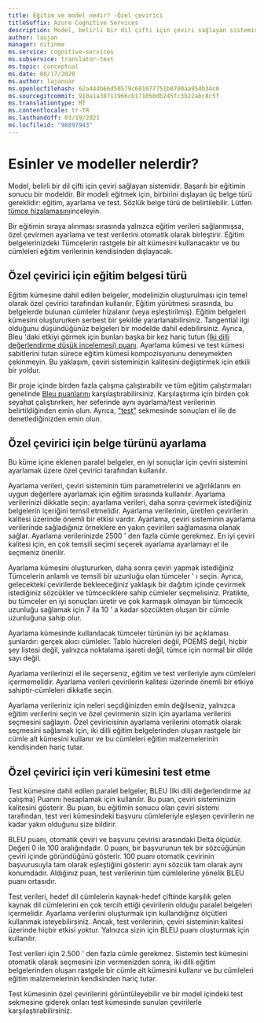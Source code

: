 ```yaml
---
title: Eğitim ve model nedir? -Özel çevirici
titleSuffix: Azure Cognitive Services
description: Model, belirli bir dil çifti için çeviri sağlayan sistemidir. Başarılı bir eğitimin sonucu bir modeldir. Bir modeli eğitmek için, karşılıklı birbirini dışlayan üç veri kümesi, eğitim veri kümesi, ayarlama veri kümesi ve test veri kümesi gereklidir.
author: laujan
manager: nitinme
ms.service: cognitive-services
ms.subservice: translator-text
ms.topic: conceptual
ms.date: 08/17/2020
ms.author: lajanuar
ms.openlocfilehash: 62a444b66d50579c601077751b0700aa954b34c0
ms.sourcegitcommit: 910a1a38711966cb171050db245fc3b22abc8c5f
ms.translationtype: MT
ms.contentlocale: tr-TR
ms.lasthandoff: 03/19/2021
ms.locfileid: "98897943"
---
```

# <a name="what-are-trainings-and-models"></a>Esinler ve modeller nelerdir?

Model, belirli bir dil çifti için çeviri sağlayan sistemidir.
Başarılı bir eğitimin sonucu bir modeldir. Bir modeli eğitmek için, birbirini dışlayan üç belge türü gereklidir: eğitim, ayarlama ve test. Sözlük belge türü de belirtilebilir. Lütfen [tümce hizalamasını](./sentence-alignment.md#suggested-minimum-number-of-sentences)inceleyin.

Bir eğitimin sıraya alınması sırasında yalnızca eğitim verileri sağlanmışsa, özel çevirmen ayarlama ve test verilerini otomatik olarak birleştirir. Eğitim belgelerinizdeki Tümcelerin rastgele bir alt kümesini kullanacaktır ve bu cümleleri eğitim verilerinin kendisinden dışlayacak.

## <a name="training-document-type-for-custom-translator"></a>Özel çevirici için eğitim belgesi türü

Eğitim kümesine dahil edilen belgeler, modelinizin oluşturulması için temel olarak özel çevirici tarafından kullanılır. Eğitim yürütmesi sırasında, bu belgelerde bulunan cümleler hizalanır (veya eşleştirilmiş). Eğitim belgeleri kümesini oluştururken serbest bir şekilde yararlanabilirsiniz. Tangential ilgi olduğunu düşündüğünüz belgeleri bir modelde dahil edebilirsiniz. Ayrıca, Bleu 'daki etkiyi görmek için bunları başka bir kez hariç tutun [(Iki dilli değerlendirme düşük incelemesi) puanı](what-is-bleu-score.md). Ayarlama kümesi ve test kümesi sabitlerini tutan sürece eğitim kümesi kompozisyonunu deneymekten çekinmeyin. Bu yaklaşım, çeviri sisteminizin kalitesini değiştirmek için etkili bir yoldur.

Bir proje içinde birden fazla çalışma çalıştırabilir ve tüm eğitim çalıştırmaları genelinde [Bleu puanlarını](what-is-bleu-score.md) karşılaştırabilirsiniz. Karşılaştırma için birden çok seyahat çalıştırırken, her seferinde aynı ayarlama/test verilerinin belirtildiğinden emin olun. Ayrıca, ["test"](how-to-view-system-test-results.md) sekmesinde sonuçları el ile de denetlediğinizden emin olun.

## <a name="tuning-document-type-for-custom-translator"></a>Özel çevirici için belge türünü ayarlama

Bu küme içine eklenen paralel belgeler, en iyi sonuçlar için çeviri sistemini ayarlamak üzere özel çevirici tarafından kullanılır.

Ayarlama verileri, çeviri sisteminin tüm parametrelerini ve ağırlıklarını en uygun değerlere ayarlamak için eğitim sırasında kullanılır. Ayarlama verilerinizi dikkatle seçin: ayarlama verileri, daha sonra çevirmek istediğiniz belgelerin içeriğini temsil etmelidir. Ayarlama verilerinin, üretilen çevirilerin kalitesi üzerinde önemli bir etkisi vardır. Ayarlama, çeviri sisteminin ayarlama verilerinde sağladığınız örneklere en yakın çevirileri sağlamasına olanak sağlar. Ayarlama verilerinizde 2500 ' den fazla cümle gerekmez. En iyi çeviri kalitesi için, en çok temsili seçimi seçerek ayarlama ayarlamayı el ile seçmeniz önerilir.

Ayarlama kümesini oluştururken, daha sonra çeviri yapmak istediğiniz Tümcelerin anlamlı ve temsili bir uzunluğu olan tümceler ' ı seçin. Ayrıca, gelecekteki çevirilerde bekleeceğiniz yaklaşık bir dağıtım içinde çevirmek istediğiniz sözcükler ve tümceciklere sahip cümleler seçmelisiniz. Pratikte, bu tümceler en iyi sonuçları üretir ve çok karmaşık olmayan bir tümcecik uzunluğu sağlamak için 7 ila 10 ' a kadar sözcükten oluşan bir cümle uzunluğuna sahip olur.

Ayarlama kümesinde kullanılacak tümceler türünün iyi bir açıklaması şunlardır: gerçek akıcı cümleler. Tablo hücreleri değil, POEMS değil, hiçbir şey listesi değil, yalnızca noktalama işareti değil, tümce için normal bir dilde sayı değil.

Ayarlama verilerinizi el ile seçerseniz, eğitim ve test verileriyle aynı cümleleri içermemelidir. Ayarlama verileri çevirilerin kalitesi üzerinde önemli bir etkiye sahiptir-cümleleri dikkatle seçin.

Ayarlama verileriniz için neleri seçdiğinizden emin değilseniz, yalnızca eğitim verilerini seçin ve özel çevirmenin sizin için ayarlama verilerini seçmesini sağlayın. Özel çeviricisinin ayarlama verilerini otomatik olarak seçmesini sağlamak için, iki dilli eğitim belgelerinden oluşan rastgele bir cümle alt kümesini kullanır ve bu cümleleri eğitim malzemelerinin kendisinden hariç tutar.

## <a name="testing-dataset-for-custom-translator"></a>Özel çevirici için veri kümesini test etme

Test kümesine dahil edilen paralel belgeler, BLEU (Iki dilli değerlendirme az çalışma) Puanını hesaplamak için kullanılır. Bu puan, çeviri sisteminizin kalitesini gösterir. Bu puan, bu eğitimin sonucu olan çeviri sistemi tarafından, test veri kümesindeki başvuru cümleleriyle eşleşen çevirilerin ne kadar yakın olduğunu size bildirir.

BLEU puanı, otomatik çeviri ve başvuru çevirisi arasındaki Delta ölçüdür. Değeri 0 ile 100 aralığındadır. 0 puanı, bir başvurunun tek bir sözcüğünün çeviri içinde göründüğünü gösterir. 100 puanı otomatik çevirinin başvurusuyla tam olarak eşleştiğini gösterir: aynı sözcük tam olarak aynı konumdadır. Aldığınız puan, test verilerinin tüm cümlelerine yönelik BLEU puanı ortasıdır.

Test verileri, hedef dil cümlelerin kaynak-hedef çiftinde karşılık gelen kaynak dil cümlelerini en çok tercih ettiği çevirilerin olduğu paralel belgeleri içermelidir. Ayarlama verilerini oluşturmak için kullandığınız ölçütleri kullanmak isteyebilirsiniz. Ancak, test verilerinin, çeviri sisteminin kalitesi üzerinde hiçbir etkisi yoktur. Yalnızca sizin için BLEU puanı oluşturmak için kullanılır.

Test verileri için 2.500 ' den fazla cümle gerekmez. Sistemin test kümesini otomatik olarak seçmesini izin vermenizden sonra, iki dilli eğitim belgelerinden oluşan rastgele bir cümle alt kümesini kullanır ve bu cümleleri eğitim malzemelerinin kendisinden hariç tutar.

Test kümesinin özel çevirilerini görüntüleyebilir ve bir model içindeki test sekmesine giderek onları test kümesinde sunulan çevirilerle karşılaştırabilirsiniz.